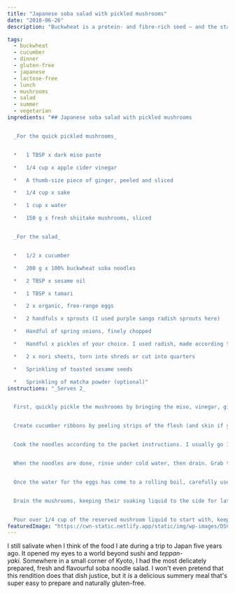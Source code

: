 ```yaml
---
title: "Japanese soba salad with pickled mushrooms"
date: "2018-06-26"
description: "Buckwheat is a protein- and fibre-rich seed – and the star of this summery dish."

tags: 
  - buckwheat
  - cucumber
  - dinner
  - gluten-free
  - japanese
  - lactose-free
  - lunch
  - mushrooms
  - salad
  - summer
  - vegetarian
ingredients: "## Japanese soba salad with pickled mushrooms


  _For the quick pickled mushrooms_


  *   1 TBSP x dark miso paste

  *   1/4 cup x apple cider vinegar

  *   A thumb-size piece of ginger, peeled and sliced

  *   1/4 cup x sake

  *   1 cup x water

  *   150 g x fresh shiitake mushrooms, sliced


  _For the salad_


  *   1/2 x cucumber

  *   200 g x 100% buckwheat soba noodles

  *   2 TBSP x sesame oil

  *   1 TBSP x tamari

  *   2 x organic, free-range eggs

  *   2 handfuls x sprouts (I used purple sango radish sprouts here)

  *   Handful of spring onions, finely chopped

  *   Handful x pickles of your choice. I used radish, made according to [this recipe](http://181.224.135.31/~cookin65/easy-dill-cucumber-pickles/)

  *   2 x nori sheets, torn into shreds or cut into quarters

  *   Sprinkling of toasted sesame seeds

  *   Sprinkling of matcha powder (optional)"
instructions: "_Serves 2_


  First, quickly pickle the mushrooms by bringing the miso, vinegar, ginger, sake and water to a gentle boil in a small pot, whisking as you go to break down the miso. Once the mixture is boiling, add the mushrooms and stir to cover them in the liquid. Remove from the heat and leave the mushrooms and liquid to cool down.


  Create cucumber ribbons by peeling strips of the flesh (and skin if you're fine using it; I do) vertically. Once you get to the core, switch sides. You'll be left with the watery middle, which I freeze (a tip from my foodie crush Anna Jones) and add to my water bottle during the summer for cucumbery freshness. Set the cucumber ribbons aside.


  Cook the noodles according to the packet instructions. I usually go 1 minute below the recommendation so they're slightly more al dente. Bring a second pot filled with plenty of water to the boil for the eggs.


  When the noodles are done, rinse under cold water, then drain. Grab two individual serving bowls and place half the noodles and half the cucumber in each. Drizzle each with 1 tablespoon of sesame oil and 1/2 tablespoon of tamari, then toss to combine.


  Once the water for the eggs has come to a rolling boil, carefully use a spoon to place the eggs in the pot. Cook for 6 minutes, then plunge into cold water. Once the eggs are cool enough to handle, peel and cut in half.


  Drain the mushrooms, keeping their soaking liquid to the side for later. Place half the mushrooms in each serving bowl, and top with the sprouts, spring onions and pickles. Tuck the nori into the side or use as a garnish. Finish with a sprinkling of toasted sesame seeds and a touch of matcha, if you like.


  Pour over 1/4 cup of the reserved mushroom liquid to start with, keeping the rest at the table if you want to add more later. If not, it'll keep in the fridge for a few days and can be used as a dressing for other Asian-style salads."
featuredImage: "https://cwn-static.netlify.app/static/img/wp-images/DSC_0226-2-web.jpg"
---
```


I still salivate when I think of the food I ate during a trip to Japan five years ago. It opened my eyes to a world beyond sushi and _teppan-yaki._ Somewhere in a small corner of Kyoto, I had the most delicately prepared, fresh and flavourful soba noodle salad. I won't even pretend that this rendition does that dish justice, but it _is_ a delicious summery meal that's super easy to prepare and naturally gluten-free.
